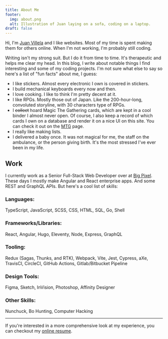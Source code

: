```yaml
---
title: About Me
footer:
  img: about.png
  alt: Illustration of Juan laying on a sofa, coding on a laptop.
draft: false
---
```


Hi, I'm [Juan Villela](https://www.juanvillela.dev/) and I like websites. Most of my time is spent making them for others online. When I'm not working, I'm probably still coding.

Writing isn't my strong suit. But I do it from time to time. It's therapeutic and helps me clear my head. In this blog, I write about notable things I find interesting and some of my coding projects. I'm not sure what else to say so here's a list of "fun facts" about me, I guess:

- I like stickers. Almost every electronic I own is covered in stickers.
- I build mechanical keyboards every now and then.
- I love cooking. I like to think I'm pretty decent at it.
- I like RPGs. Mostly those out of Japan. Like the 200-hour-long, convoluted storyline, with 30 characters type of RPGs.
- I ~~collect~~ hoard Magic The Gathering cards, which are kept in a cool binder I almost never open. Of course, I also keep a record of which cards I own on a database and render it on a nice UI on this site. You can check it out on the [MTG](/mtg/) page.
- I really like making lists.
- I delivered a baby once. It was not magical for me, the staff on the ambulance, or the person giving birth. It's the most stressed I've ever been in my life.

## Work

I currently work as a Senior Full-Stack Web Developer over at [Big Pixel](https://thebigpixel.net/). These days I mostly make Angular and React enterprise apps. And some REST and GraphQL APIs. But here's a cool list of skills:

### Languages:

TypeScript, JavaScript, SCSS, CSS, HTML, SQL, Go, Shell

### Frameworks/Libraries:

React, Angular, Hugo, Eleventy, Node, Express, GraphQL

### Tooling:

Redux (Sagas, Thunks, and RTK), Webpack, Vite, Jest, Cypress, aXe, TravisCI, CircleCI, GitHub Actions, Gitlab/Bitbucket Pipeline

### Design Tools:

Figma, Sketch, InVision, Photoshop, Affinity Designer

### Other Skills:

Nunchuck, Bo Hunting, Computer Hacking

---

If you're interested in a more comprehensive look at my experience, you can checkout my [online resume](https://resume.juanvillela.dev).
